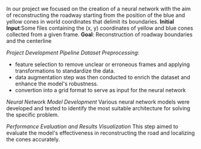 In our project we focused on the creation of a neural network with the aim of reconstructing the roadway starting from the position of the blue and yellow cones
in world coordinates that delimit its boundaries.
**Initial Input**:Some files containing the (x, y) coordinates of yellow and blue cones collected from a given frame.
**Goal**: Reconstruction of roadway boundaries and the centerline

*Project Development Pipeline*
_Dataset Preprocessing_: 
- feature selection to remove unclear or erroneous frames and applying transformations to standardize the data.
- data augmentation step was then conducted to enrich the dataset and enhance the model's robustness.
- convertion into a grid format to serve as input for the neural network

_Neural Network Model Development_
Various neural network models were developed and tested to identify the most suitable architecture for solving the 
specific problem.

_Performance Evaluation and Results Visualization_
This step aimed to evaluate the model's effectiveness in reconstructing the road and localizing the cones accurately.

